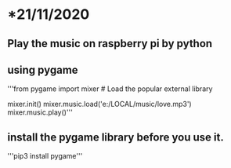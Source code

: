   # *21/11/2020

## Play the music on raspberry pi by python

##  using pygame
'''from pygame import mixer  # Load the popular external library 

mixer.init()
mixer.music.load('e:/LOCAL/music/love.mp3')
mixer.music.play()'''

## install the pygame library before you use it.

'''pip3 install pygame'''
